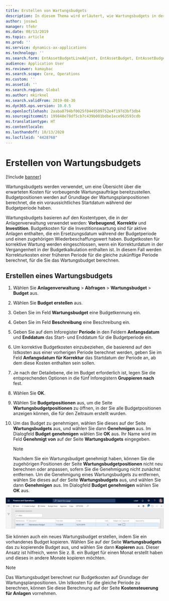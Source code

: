 ```yaml
---
title: Erstellen von Wartungsbudgets
description: In diesem Thema wird erläutert, wie Wartungsbudgets in der Anlagenverwaltung erstellt werden.
author: josaw1
manager: tfehr
ms.date: 08/13/2019
ms.topic: article
ms.prod: ''
ms.service: dynamics-ax-applications
ms.technology: ''
ms.search.form: EntAssetBudgetLineAdjust, EntAssetBudget, EntAssetBudgetRecalc, EntAssetBudgetCopy, EntAssetBudgetLine, EntAssetBudgetCreate, EntAssetBudgetApprove, EntAssetBudgetCalculateActualCost
audience: Application User
ms.reviewer: kamaybac
ms.search.scope: Core, Operations
ms.custom: ''
ms.assetid: ''
ms.search.region: Global
ms.author: mkirknel
ms.search.validFrom: 2019-08-30
ms.dyn365.ops.version: 10.0.5
ms.openlocfilehash: 2aaba8794bf0025f0449509752e4f197d3bf3db4
ms.sourcegitcommit: 199848e78df5cb7c439b001bdbe1ece963593cdb
ms.translationtype: HT
ms.contentlocale: 
ms.lasthandoff: 10/13/2020
ms.locfileid: "4428768"
---
```

# <a name="create-maintenance-budgets"></a>Erstellen von Wartungsbudgets

[!include [banner](../../includes/banner.md)]

 



Wartungsbudgets werden verwendet, um eine Übersicht über die erwarteten Kosten für vorbeugende Wartungsaufträge bereitzustellen. Budgetpositionen werden auf Grundlage der Wartungsplanpositionen berechnet, die ein voraussichtliches Startdatum während der Budgetperiode haben.

Wartungsbudgets basieren auf den Kostentypen, die in der Anlagenverwaltung verwendet werden: **Vorbeugend**, **Korrektiv** und **Investition**. Budgetkosten für die Investitionswartung sind für aktive Anlagen enthalten, die ein Ersetzungsdatum während der Budgetperiode und einen zugehörigen Wiederbeschaffungswert haben. Budgetkosten für korrektive Wartung werden eingeschlossen, wenn ein Korrekturdatum in der Vergangenheit in der Budgetkalkulation enthalten ist. In diesem Fall werden Korrekturkosten einer früheren Periode für die gleiche zukünftige Periode berechnet, für die Sie das Wartungsbudget berechnen.

## <a name="create-a-maintenance-budget"></a>Erstellen eines Wartungsbudgets

1. Wählen Sie **Anlagenverwaltung** \> **Abfragen** \> **Wartungsbudget** \> **Budget** aus.
2. Wählen Sie **Budget erstellen** aus.
3. Geben Sie im Feld **Wartungsbudget** eine Budgetkennung ein.
4. Geben Sie im Feld **Beschreibung** eine Beschreibung ein.
4. Geben Sie auf dem Inforegister **Periode** in den Feldern **Anfangsdatum** und **Enddatum** das Start- und Enddatum für die Budgetperiode ein.
5. Um korrektive Budgetkosten einzubeziehen, die basierend auf den Istkosten aus einer vorherigen Periode berechnet werden, geben Sie im Feld **Anfangsdatum für Korrektur** das Startdatum der Periode an, ab dem diese Kosten enthalten sein sollen.
6. Je nach der Detailebene, die im Budget erforderlich ist, legen Sie die entsprechenden Optionen in die fünf Inforegistern **Gruppieren nach** fest.
7. Wählen Sie **OK**.
8. Wählen Sie **Budgetpositionen** aus, um die Seite **Wartungsbudgetpositionen** zu öffnen, in der Sie alle Budgetpositionen anzeigen können, die für den Zeitraum erstellt wurden.
9. Um das Budget zu genehmigen, wählen Sie dieses auf der Seite **Wartungsbudgets** aus, und wählen Sie dann **Genehmigen** aus. Im Dialogfeld **Budget genehmigen** wählen Sie **OK** aus. Ihr Name wird im Feld **Genehmigt von** auf der Seite **Wartungsbudgets** eingegeben.

    > [!NOTE]
    > Nachdem Sie ein Wartungsbudget genehmigt haben, können Sie die zugehörigen Positionen der Seite **Wartungsbudgetpositionen** nicht neu berechnen oder anpassen, sofern Sie die Genehmigung nicht zunächst entfernen. Um die Genehmigung eines Wartungsbudgets zu entfernen, wählen Sie dieses auf der Seite **Wartungsbudgets** aus, und wählen Sie dann **Genehmigen** aus. Im Dialogfeld **Budget genehmigen** wählen Sie **OK** aus.

![Wartungsbudgets](media/01-maintenance-budgets.png)

Sie können auch ein neues Wartungsbudget erstellen, indem Sie ein vorhandenes Budget kopieren. Wählen Sie auf der Seite **Wartungsbudgets** das zu kopierende Budget aus, und wählen Sie dann **Kopieren** aus. Dieser Ansatz ist hilfreich, wenn Sie z. B. ein Budget für einen Monat erstellt haben und dieses in andere Monate kopieren möchten.

> [!NOTE]
> Das Wartungsbudget berechnet nur Budgetkosten auf Grundlage der Wartungsplanpositionen. Um Istkosten für die gleiche Periode zu berechnen, können Sie diese Berechnung auf der Seite **Kostensteuerung für Anlagen** vornehmen. 
